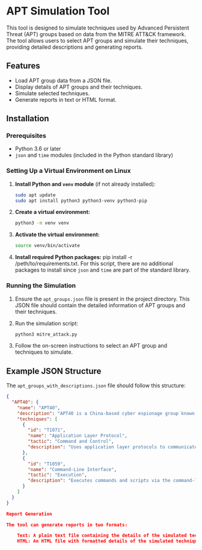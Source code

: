 # APT Simulation Tool

This tool is designed to simulate techniques used by Advanced Persistent Threat (APT) groups based on data from the MITRE ATT&CK framework. The tool allows users to select APT groups and simulate their techniques, providing detailed descriptions and generating reports.

## Features

- Load APT group data from a JSON file.
- Display details of APT groups and their techniques.
- Simulate selected techniques.
- Generate reports in text or HTML format.

## Installation

### Prerequisites

- Python 3.6 or later
- `json` and `time` modules (included in the Python standard library)

### Setting Up a Virtual Environment on Linux

1. **Install Python and `venv` module** (if not already installed):
    ```sh
    sudo apt update
    sudo apt install python3 python3-venv python3-pip
    ```

2. **Create a virtual environment:**
    ```sh
    python3 -m venv venv
    ```

3. **Activate the virtual environment:**
    ```sh
    source venv/bin/activate
    ```

4. **Install required Python packages:**
    pip install -r /peth/to/requirements.txt. For this script, there are no additional packages to install since `json` and `time` are part of the standard library.

### Running the Simulation

1. Ensure the `apt_groups.json` file is present in the project directory. This JSON file should contain the detailed information of APT groups and their techniques.

2. Run the simulation script:
    ```sh
    python3 mitre_attack.py
    ```

3. Follow the on-screen instructions to select an APT group and techniques to simulate.

## Example JSON Structure

The `apt_groups_with_descriptions.json` file should follow this structure:

```json
{
  "APT40": {
    "name": "APT40",
    "description": "APT40 is a China-based cyber espionage group known for targeting maritime industries and government organizations.",
    "techniques": [
      {
        "id": "T1071",
        "name": "Application Layer Protocol",
        "tactic": "Command and Control",
        "description": "Uses application layer protocols to communicate with command and control servers."
      },
      {
        "id": "T1059",
        "name": "Command-Line Interface",
        "tactic": "Execution",
        "description": "Executes commands and scripts via the command-line interface."
      }
    ]
  }
}

Report Generation

The tool can generate reports in two formats:

    Text: A plain text file containing the details of the simulated techniques.
    HTML: An HTML file with formatted details of the simulated techniques.
